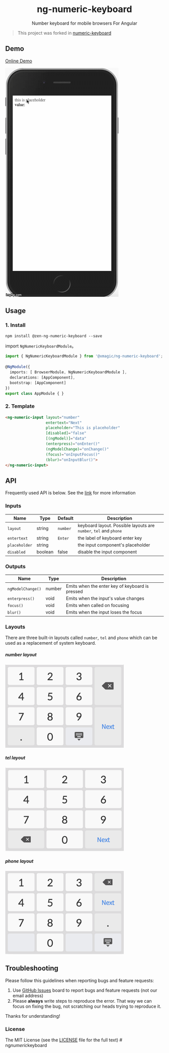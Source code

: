 <h1 align="center">ng-numeric-keyboard</h1>

<p align="center">Number keyboard for mobile browsers For Angular</p>

<p align="center">
  <!-- <a aria-label="build status" href="https://npmjs.com/package/@xmagic/ng-numeric-keyboard">
    <img alt="" src="https://img.shields.io/npm/v/@xmagic/ng-numeric-keyboard/latest.svg">
  </a>
  <a aria-label="last commit" href="https://www.github.com/angular/angular">
    <img alt="" src="https://img.shields.io/badge/Build%20with-Angular%20CLI-red?logo=angular">
  </a> -->

  <!-- <a aria-label="license" href="https://m310851010.github.io/ng-numeric-keyboard/LICENSE">
    <img src="https://img.shields.io/badge/License-MIT-blue.svg" alt="">
  </a> -->
</p>

> This project was forked in [numeric-keyboard](https://github.com/viclm/numeric-keyboard)

## Demo

[Online Demo](https://m310851010.github.io/ng-numeric-keyboard)

![Alt Text](https://github.com/m310851010/ng-numeric-keyboard/raw/master/static/demo.gif)

## Usage

### 1. Install

```
npm install @zen-ng-numeric-keyboard --save
```

import `NgNumericKeyboardModule`。

```typescript
import { NgNumericKeyboardModule } from '@xmagic/ng-numeric-keyboard';

@NgModule({
  imports: [ BrowserModule, NgNumericKeyboardModule ],
  declarations: [AppComponent],
  bootstrap: [AppComponent]
})
export class AppModule { }
```

### 2. Template

```html
<ng-numeric-input layout="number"
                  entertext="Next"
                  placeholder="This is placeholder"
                  [disabled]="false"
                  [(ngModel)]="data"
                  (enterpress)="onEnter()"
                  (ngModelChange)="onChange()"
                  (focus)="onInputFocus()"
                  (blur)="onInputBlur()">
</ng-numeric-input>

```

## API

Frequently used API is below. See the [link](https://github.com/viclm/numeric-keyboard#optionsprops) for more information

### Inputs
|  Name                      | Type      | Default      | Description     |
| -------------------------- |---------- | ------------ | --------------- |
| `layout`                   | string    | `number`     | keyboard layout. Possible layouts are `number`, `tel` and `phone` |
| `entertext`                | string    | `Enter`      | the label of keyboard enter key |
| `placeholder`              | string    |              | the input component's placeholder |
| `disabled`                 | boolean   | false        | disable the input component |

### Outputs
| Name                    | Type              | Description |
| ----------------------- | ----------------- | ----------- |
| `ngModelChange()`       | number            | Emits when the enter key of keyboard is pressed |
| `enterpress()`          | void              | Emits when the input's value changes            |
| `focus()`               | void              | Emits when called on focusing                   |
| `blur()`                | void              | Emits when the input loses the focus            |

### Layouts

There are three built-in layouts called `number`, `tel` and `phone` which can be used as a replacement of system keyboard.

##### number layout
![number layout](https://github.com/m310851010/ng-numeric-keyboard/raw/master/static/number.png)

##### tel layout
![tel layout](https://github.com/m310851010/ng-numeric-keyboard/raw/master/static/tel.png)

##### phone layout
![phone layout](https://github.com/m310851010/ng-numeric-keyboard/raw/master/static/phone.png)

## Troubleshooting

Please follow this guidelines when reporting bugs and feature requests:

1. Use [GitHub Issues](https://github.com/m310851010/ng-numeric-keyboard/issues) board to report bugs and feature requests (not our email address)
2. Please **always** write steps to reproduce the error. That way we can focus on fixing the bug, not scratching our heads trying to reproduce it.

Thanks for understanding!

### License

The MIT License (see the [LICENSE](https://github.com/m310851010/ng-numeric-keyboard/blob/master/LICENSE) file for the full text)
#   n g _ n u m e r i c _ k e y b o a r d 
 
 